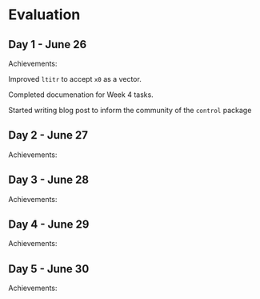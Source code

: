 # Evaluation

## Day 1 - June 26

Achievements:

Improved `ltitr` to accept `x0` as a vector.

Completed documenation for Week 4 tasks.

Started writing blog post to inform the community of the `control` package



## Day 2 - June 27

Achievements:




## Day 3 - June 28

Achievements:




## Day 4 - June 29

Achievements:



## Day 5 - June 30

Achievements:





